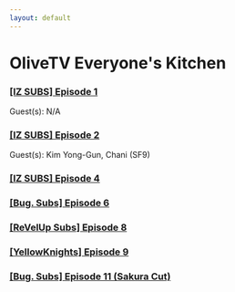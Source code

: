 ```yaml
---
layout: default
---
```


# OliveTV Everyone's Kitchen


<h3><a href="./everyone's kitchen episode 1.html">[IZ SUBS] Episode 1</a></h3>
Guest(s): N/A
<br>
<h3><a href="./everyone's kitchen episode 2.html">[IZ SUBS] Episode 2</a></h3>
Guest(s): Kim Yong-Gun, Chani (SF9)
<br>
<h3><a href="./everyone's kitchen episode 4.html">[IZ SUBS] Episode 4</a></h3>
<h3><a href="./everyone's kitchen episode 6.html">[Bug. Subs] Episode 6</a></h3>
<h3><a href="./everyone's kitchen episode 8.html">[ReVelUp Subs] Episode 8</a></h3>
<h3><a href="./everyone's kitchen episode 9.html">[YellowKnights] Episode 9</a></h3>
<h3><a href="./everyone's kitchen episode 11.html">[Bug. Subs] Episode 11 (Sakura Cut)</a></h3>
